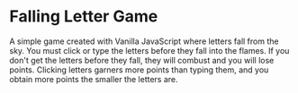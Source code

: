 # Falling Letter Game
A simple game created with Vanilla JavaScript where letters fall from the sky. You must click or type the letters before they fall into the flames. If you don't get the letters before they fall, they will combust and you will lose points. Clicking letters garners more points than typing them, and you obtain more points the smaller the letters are.
